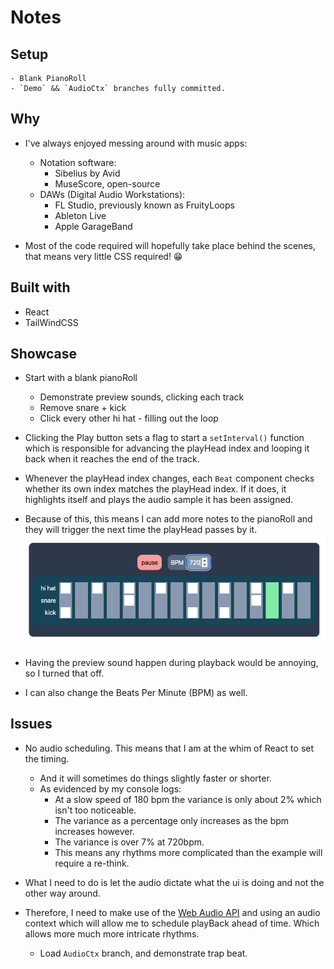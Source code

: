 # Notes

## Setup

    - Blank PianoRoll
    - `Demo` && `AudioCtx` branches fully committed.

## Why

- I've always enjoyed messing around with music apps:

  - Notation software:
    - Sibelius by Avid
    - MuseScore, open-source
  - DAWs (Digital Audio Workstations):
    - FL Studio, previously known as FruityLoops
    - Ableton Live
    - Apple GarageBand

- Most of the code required will hopefully take place behind the scenes, that means very little CSS required! 😁

## Built with

- React
- TailWindCSS

## Showcase

- Start with a blank pianoRoll

  - Demonstrate preview sounds, clicking each track
  - Remove snare + kick
  - Click every other hi hat - filling out the loop

- Clicking the Play button sets a flag to start a `setInterval()` function which is responsible for advancing the playHead index and looping it back when it reaches the end of the track.

- Whenever the playHead index changes, each `Beat` component checks whether its own index matches the playHead index. If it does, it highlights itself and plays the audio sample it has been assigned.

- Because of this, this means I can add more notes to the pianoRoll and they will trigger the next time the playHead passes by it.![Demo Screen Shot](demoScreen.png)
- Having the preview sound happen during playback would be annoying, so I turned that off.

- I can also change the Beats Per Minute (BPM) as well.

## Issues

- No audio scheduling. This means that I am at the whim of React to set the timing.

  - And it will sometimes do things slightly faster or shorter.
  - As evidenced by my console logs:
    - At a slow speed of 180 bpm the variance is only about 2% which isn't too noticeable.
    - The variance as a percentage only increases as the bpm increases however.
    - The variance is over 7% at 720bpm.
    - This means any rhythms more complicated than the example will require a re-think.

- What I need to do is let the audio dictate what the ui is doing and not the other way around.
- Therefore, I need to make use of the [Web Audio API](https://developer.mozilla.org/en-US/docs/Web/API/Web_Audio_API) and using an audio context which will allow me to schedule playBack ahead of time. Which allows more much more intricate rhythms.
  - Load `AudioCtx` branch, and demonstrate trap beat.
